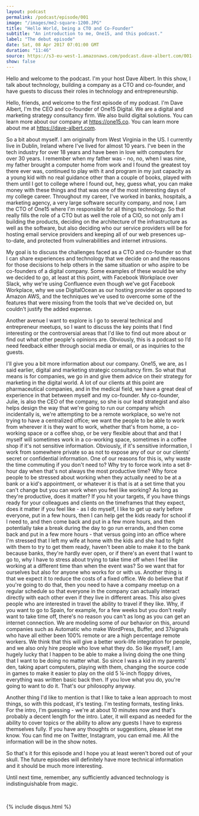 ```yaml
---
layout: podcast
permalink: /podcast/episode/001
image: "/images/me2-square-1200.JPG"
title: "Hello World, being a CTO and Co-Founder"
subtitle: "An introduction to me, One15, and this podcast."
label: "The debut episode"
date: Sat, 08 Apr 2017 07:01:00 GMT
duration: "11:46"
source: https://s3-eu-west-1.amazonaws.com/podcast.dave-albert.com/001-Dave-Albert-Show.mp3
show: false
---
```



Hello and welcome to the podcast. I'm your host Dave Albert. In this show, I talk about technology, building a company as a CTO and co-founder, and have guests to discuss their roles in technology and entrepreneurship.

Hello, friends, and welcome to the first episode of my podcast. I'm Dave Albert, I'm the CEO and co-founder of One15 Digital. We are a digital and marketing strategy consultancy firm. We also build digital solutions. You can learn more about our company at https://one15.co. You can learn more about me at https://dave-albert.com.

So a bit about myself. I am originally from West Virginia in the US. I currently live in Dublin, Ireland where I've lived for almost 10 years. I've been in the tech industry for over 18 years and have been in love with computers for over 30 years. I remember when my father was - no, no, when I was nine, my father brought a computer home from work and I found the greatest toy there ever was, continued to play with it and program in my just capacity as a young kid with no real guidance other than a couple of books, played with them until I got to college where I found out, hey, guess what, you can make money with these things and that was one of the most interesting days of my college career. Throughout my career, I've worked in banks, hospitals, a marketing agency, a very large software security company, and now, I am the CTO of One15 where I'm responsible for all things technology. So that really fills the role of a CTO but as well the role of a CIO, so not only am I building the products, deciding on the architecture of the infrastructure as well as the software, but also deciding who our service providers will be for hosting email service providers and keeping all of our web presences up-to-date, and protected from vulnerabilities and internet intrusions. 

My goal is to discuss the challenges faced as a CTO and co-founder so that I can share experiences and technology that we decide on and the reasons for those decisions to help others in the same situation or who aspire to be co-founders of a digital company. Some examples of these would be why we decided to go, at least at this point, with Facebook Workplace over Slack, why we're using Confluence even though we've got Facebook Workplace, why we use DigitalOcean as our hosting provider as opposed to Amazon AWS, and the techniques we've used to overcome some of the features that were missing from the tools that we've decided on, but couldn't justify the added expense. 

Another avenue I want to explore is I go to several technical and entrepreneur meetups, so I want to discuss the key points that I find interesting or the controversial areas that I'd like to find out more about or find out what other people's opinions are. Obviously, this is a podcast so I’d need feedback either through social media or email, or as inquiries to the guests. 

I'll give you a bit more information about our company. One15, we are, as I said earlier, digital and marketing strategic consultancy firm. So what that means is for companies, we go in and give them advice on their strategy for marketing in the digital world. A lot of our clients at this point are pharmaceutical companies, and in the medical field, we have a great deal of experience in that between myself and my co-founder. My co-founder, Julie, is also the CEO of the company, so she is our lead strategist and also helps design the way that we're going to run our company which incidentally is, we're attempting to be a remote workplace, so we’re not trying to have a centralized office; we want the people to be able to work from wherever it is they want to work, whether that's from home, a co-working space or a coffee shop, or be very flexible about that and that I myself will sometimes work in a co-working space, sometimes in a coffee shop if it's not sensitive information. Obviously, if it's sensitive information, I work from somewhere private so as not to expose any of our or our clients’ secret or confidential information. One of our reasons for this is, why waste the time commuting if you don't need to? Why try to force work into a set 8-hour day when that's not always the most productive time? Why force people to be stressed about working when they actually need to be at a bank or a kid's appointment, or whatever it is that is at a set time that you can't change but you can work when you feel like working? As long as they're productive, does it matter? If you hit your targets, if you have things ready for your colleagues and clients on the timeframes that they expect, does it matter if you feel like - as I do myself, I like to get up early before everyone, put in a few hours, then I can help get the kids ready for school if I need to, and then come back and put in a few more hours, and then potentially take a break during the day to go run errands, and then come back and put in a few more hours - that versus going into an office where I'm stressed that I left my wife at home with the kids and she had to fight with them to try to get them ready, haven't been able to make it to the bank because banks, they're hardly ever open, or if there's an event that I want to go to, why I have to stress about trying to take time off when I feel like working at a different time than when the event was? So we want that for ourselves but also for anyone who works for or with us. Another thing is that we expect it to reduce the costs of a fixed office. We do believe that if you're going to do that, then you need to have a company meetup on a regular schedule so that everyone in the company can actually interact directly with each other even if they live in different areas. This also gives people who are interested in travel the ability to travel if they like. Why, if you want to go to Spain, for example, for a few weeks but you don't really want to take time off, there's no reason you can't as long as you can get an internet connection. We are modeling some of our behavior on this, around companies such as Automatic who make WordPress, Buffer, and 37signals who have all either been 100% remote or are a high percentage remote workers. We think that this will give a better work-life integration for people, and we also only hire people who love what they do. So like myself, I am hugely lucky that I happen to be able to make a living doing the one thing that I want to be doing no matter what. So since I was a kid in my parents’ den, taking apart computers, playing with them, changing the source code in games to make it easier to play on the old 5 ¼-inch floppy drives, everything was written basic back then. If you love what you do, you're going to want to do it. That's our philosophy anyway. 

Another thing I'd like to mention is that I like to take a lean approach to most things, so with this podcast, it's testing. I'm testing formats, testing links. For the intro, I'm guessing - we're at about 10 minutes now and that's probably a decent length for the intro. Later, it will expand as needed for the ability to cover topics or the ability to allow any guests I have to express themselves fully. If you have any thoughts or suggestions, please let me know. You can find me on Twitter, Instagram, you can email me. All the information will be in the show notes. 

So that's it for this episode and I hope you at least weren't bored out of your skull. The future episodes will definitely have more technical information and it should be much more interesting.

Until next time, remember, any sufficiently advanced technology is indistinguishable from magic.


&nbsp;

<div>
{% include disqus.html %}
</div>
